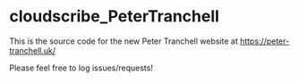 # cloudscribe_PeterTranchell

This is the source code for the new Peter Tranchell website at https://peter-tranchell.uk/  

Please feel free to log issues/requests!  
